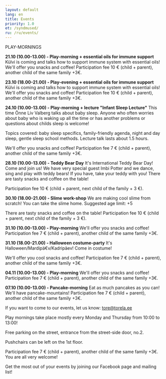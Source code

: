 ```yaml
---
layout: default
lang: en
title: Events
priority: 1.0
et: /syndmused/
ru: /ru/events/
---
```

PLAY-MORNINGS


**21.10 (10.00-13.00) - Play-morning + essential oils for immune support**
Külvi is coming and talks how to support immune system with essential oils! We'll offer you snacks and coffee!
Participation fee 10 € (child + parent), another child of the same family +3€.


**23.10 (18.00-21.00) - Play-evening + essential oils for immune support**
Külvi is coming and talks how to support immune system with essential oils! We'll offer you snacks and coffee!
Participation fee 10 € (child + parent), another child of the same family +3€.


**24.10 (10.00-13.00) - Play-morning + lecture "Infant Sleep Lecture"**
This time Õnne Liv Valberg talks about baby sleep. Anyone who often worries about baby who is waking up all the time or has another problems or questions about childs sleep is welcome!

Topics covered: baby sleep specifics, family-friendly agenda, night and day sleep, gentle sleep school methods. Lecture talk lasts about 1.5 hours.

We'll offer you snacks and coffee!
Participation fee 7 € (child + parent), another child of the same family +3€.


**28.10 (10.00-13.00) - Teddy Bear Day**
It's International Teddy Bear Day! Come and join us! We have very special guest Imbi Potter and we dance, sing and play with teddy bears! If you have, take your teddy with you! 
There are tasty snacks and coffee on the table! 

Participation fee 10 € (child + parent, next child of the family + 3 €).


**30.10 (18.00-21.00) - Slime work-shop**
We are making cool slime from scratch! You can take the slime home. 
Suggested age limit: +5

There are tasty snacks and coffee on the table! 
Participation fee 10 € (child + parent, next child of the family + 3 €).


**31.10 (10.00-13.00) - Play-morning**
We'll offer you snacks and coffee!
Participation fee 7 € (child + parent), another child of the same family +3€.


**31.10 (18.00-21.00) - Halloween costume-party**
It's Halloween/Mardipä€v/Kadripäev! 
Come in costume! 

We'll offer you cool snacks and coffee!
Participation fee 7 € (child + parent), another child of the same family +3€.


**04.11 (10.00-13.00) - Play-morning**
We'll offer you snacks and coffee!
Participation fee 7 € (child + parent), another child of the same family +3€.


**07.10 (10.00-13.00) - Pancake-morning**
Eat as much pancakes as you can! We'll have pancake-mountains!
Participation fee 7 € (child + parent), another child of the same family +3€.



If you want to come to our events, let us know: tore@torela.ee

Play mornings take place mostly every Monday and Thursday from 10:00 to 13:00!

Free parking on the street, entrance from the street-side door, no.2. 

Pushchairs can be left on the 1st floor.

Participation fee 7 € (child + parent), another child of the same family +3€. You are all very welcome!


Get the most out of your events by joining our Facebook page and mailing list!
